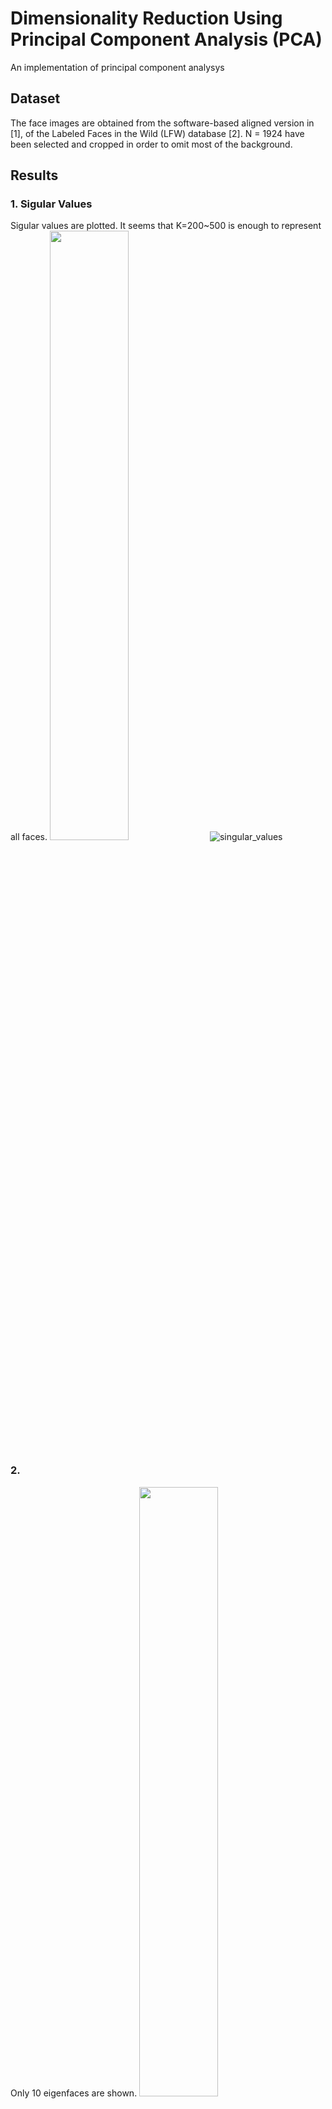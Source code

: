 # Dimensionality Reduction Using Principal Component Analysis (PCA)
An implementation of principal component analysys

## Dataset
The face images are obtained from the software-based aligned version in [1], of the Labeled Faces in the Wild (LFW) database [2]. N = 1924 have been selected and cropped in order to omit most of the background.

## Results
### 1. Sigular Values
Sigular values are plotted. It seems that K=200~500 is enough to represent all faces. 
<img src='https://user-images.githubusercontent.com/67979833/87225717-fdc25380-c35c-11ea-8932-b8f518ea90ae.png' width=50% height=50%/>
![singular_values](https://user-images.githubusercontent.com/67979833/87225717-fdc25380-c35c-11ea-8932-b8f518ea90ae.png)

### 2.
Only 10 eigenfaces are shown. 
<img src='https://user-images.githubusercontent.com/67979833/87225473-4973fd80-c35b-11ea-9744-7dd4da1dbeb5.png' width=50% height=50%/>
![eigenfaces](https://user-images.githubusercontent.com/67979833/87225473-4973fd80-c35b-11ea-9744-7dd4da1dbeb5.png)

### 3.
5 faces are dispalyed with original dimension (N = 1924) as well as lower dimension (K=50, 100, and 500). It seems that when K is small, it cannot reconstruct the original faces, but if K is increasing, it can represent the original faces well.  
<img src='https://user-images.githubusercontent.com/67979833/87225472-4842d080-c35b-11ea-9152-e07b3252605d.png' width=50% height=50%/>
![dimensionality_reduction](https://user-images.githubusercontent.com/67979833/87225472-4842d080-c35b-11ea-9152-e07b3252605d.png)

## References
[1] L. Wolf, T. Hassner, Y. Taigman, Effective unconstrained face recognition by combining multiple descriptors and learned background statistics, IEEE Trans. Pattern Anal. Mach. Intell. 33 (10) (2011) 1978–1990.  
[2] E. Learned-Miller, G. Huang, A. RoyChowdhury, H. Li, and G. Hua, “Labeled Faces in the Wild: Updates and New Reporting Procedures,” Technical Report, University of Massachusetts, Amherst, No. UM-CS-2014- 003.  
